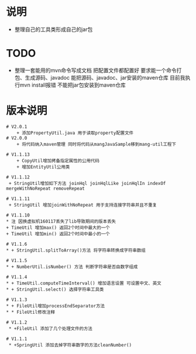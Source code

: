 ﻿# 说明
* 整理自己的工具类形成自己的jar包
# TODO
* 整理一套能用的mvn命令写成文档 把配置文件都配置好 要求能一个命令打包、生成源码、javadoc  能把源码、javadoc、jar安装的maven仓库 目前我执行mvn install报错 不能把jar包安装到maven仓库
# 版本说明
    # V2.0.1
		+ 添加PropertyUtil.java 用于读取property配置文件
	# V2.0.0
		+ 将代码纳入maven管理 同时将代码从mangJavaSample移到mang-util工程下

	# V1.1.13
		+ CopyUtil增加拷备指定属性的公用代码
		+ 增加EntityUtil公用类
	
	# V1.1.12
	 + StringUtil增加如下方法 joinHql joinHqlLike joinHqlIn indexOf mergeWithNoRepeat removeRepeat
	 
	# V1.1.11
	 + StringUtil 增加joinWithNoRepeat 用于支持连接字符串并且不重复
	  
	# V1.1.10
	* 注 因换虚拟机160117丢失了lib导致期间的版本丢失
	+ TimeUtil 增加max() 返回2个时间中最大的一个
	+ TimeUtil 增加min() 返回2个时间中最小的一个

	# V1.1.6
	* + StringUtil.splitToArray()方法 将字符串转换成字符串数组

	# V1.1.5
	* + NumberUtil.isNumber() 方法 判断字符串是否由数字组成

	# V1.1.4
	* + TimeUtil.computeTimeInterval() 增加语言设置 可设置中文、英文
	* + StringUtil.select() 选择字符串工具类

	# V1.1.3
	* + FileUtil增加processEndSeparator方法
	* * FileUtil修改注释

	# V1.1.2
	 * +FileUtil 添加了几个处理文件的方法

	# V1.1.1
	 * +SpringUtil 添加去掉字符串数字的方法cleanNumber()

